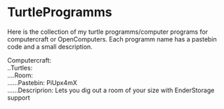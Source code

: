 # TurtleProgramms
Here is the collection of my turtle programms/computer programs for computercraft or OpenComputers.
Each programm name has a pastebin code and a small description.

Computercraft:<br>
..Turtles:<br>
....Room:<br>
......Pastebin: PiUpx4mX<br>
......Descriprion: Lets you dig out a room of your size with EnderStorage support
